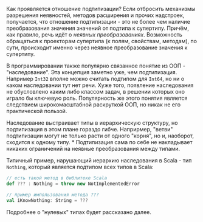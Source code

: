 Как проявляется отношение подтипизации? Если отбросить механизмы разрешения неявностей, методов расширения и прочих надстроек, получается, что отношение подтипизации - это не более чем наличие преобразования значения значений от подтипа к супертипу. Причём, как правило, речь идёт о *неявных преобразованиях*. Возможность обращаться к проекторам супертипа (к полям, свойствам, методам), по сути, происходит именно через неявное преобразование значения к супертипу.

В программировании также популярно связанное понятие из ООП - "наследование". Эта концепция заметно уже, чем подтипизация. Например `Int32` вполне можно считать подтипом для `Int64`, но ни о каком наследовании тут нет речи. Хуже того, появление наследования не обусловлено каким либо классом задач, в решении которых оно играло бы ключевую роль. Популярность же этого понятия является следствием широкомасштабной раскруткой ООП, но никак не его практической пользой.

Наследование выстраивает типы в иерархическую структуру, но подтипизация в этом плане гораздо гибче. Наприрмер, "ветви" подтипизации могут не только расти от одного "корня", но и, наоборот, сходится к одному типу. * Подтипизация сама по себе не накладывает никаких ограничений на неявные преобразования между типами.

Типичный пример, нарушающий иерархию наследования  в Scala - тип `Nothing`, который является подтипом всех типов в Scala:
```scala
// есть такой метод в библитеке Scala
def ??? : Nothing = throw new NotImplementedError

// пример импользования метода ???
val iKnowNothing: String = ???
```
Подробнее о "нулевых" типах будет рассказано далее.